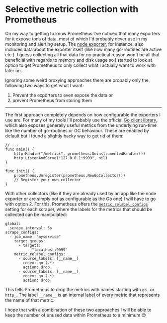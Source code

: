 # Selective metric collection with Prometheus

On my way to getting to know Prometheus I've noticed that many exporters for it
expose tons of data, most of which I'd probably never use in my monitoring and
alerting setup. The [node exporter][], for instance, also includes data about
the exporter itself (like how many go-routines are active etc.). I guess
collecting all that data for no practical reason won't be all that beneficial
with regards to memory and disk usage so I started to look at option to get
Prometheus to only collect what I actually want to work with later on.

Ignoring some weird proxying approaches there are probably only the following
two ways to get what I want:

1. Prevent the exporters to even expose the data or
2. prevent Prometheus from storing them

---------------

The first approach completely depends on how configurable the exporters I use
are. For many of my tools I'll probably use the official
[Go client library][goclient], which also exposes generally useful metrics from
the underlying run-time like the number of go-routines or GC behaviour. These are
enabled by default but I found a slightly hacky way to get rid of them:

```
// ...
func main() {
	http.Handle("/metrics", prometheus.UninstrumentedHandler())
	http.ListenAndServe("127.0.0.1:9999", nil)
}

func init() {
	prometheus.Unregister(prometheus.NewGoCollector())
    // Register your own collector
}
```

With other collectors (like if they are already used by an app like the node
exporter or are simply not as configurable as the Go one) I will have to go with
option 2. For this, Prometheus offers the [`metric_relabel_configs`][mrc]
setting for each scraper, where the labels for the metrics that
should be collected can be manipulated:

```
global:
  scrape_interval: 5s
scrape_configs:
  - job_name: "myservice"
    target_groups:
      - targets:
          - "localhost:9999"
    metric_relabel_configs:
      - source_labels: [__name__]
        regex: go_(.*)
        action: drop
      - source_labels: [__name__]
        regex: go_(.*)
        action: drop
```

This tells Prometheus to drop the metrics with names starting with `go_` or
`http_`. The label `__name__` is an internal label of every metric that
represents the name of that metric.

I hope that with a combination of these two approaches I will be able to keep
the number of unused data within Prometheus to a minimum 😊

[mrc]: https://prometheus.io/docs/operating/configuration/#metric_relabel_config
[goclient]: https://github.com/prometheus/client_golang
[node exporter]: https://github.com/prometheus/node_exporter
